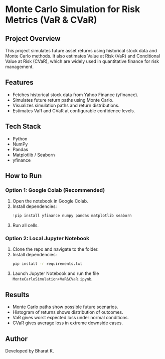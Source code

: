 # Monte Carlo Simulation for Risk Metrics (VaR & CVaR)

## Project Overview
This project simulates future asset returns using historical stock data and Monte Carlo methods.
It also estimates Value at Risk (VaR) and Conditional Value at Risk (CVaR), which are widely used in quantitative finance for risk management.

## Features
- Fetches historical stock data from Yahoo Finance (yfinance).
- Simulates future return paths using Monte Carlo.
- Visualizes simulation paths and return distributions.
- Estimates VaR and CVaR at configurable confidence levels.

## Tech Stack
- Python
- NumPy
- Pandas
- Matplotlib / Seaborn
- yfinance

## How to Run
### Option 1: Google Colab (Recommended)
1. Open the notebook in Google Colab.
2. Install dependencies:
   ```python
   !pip install yfinance numpy pandas matplotlib seaborn
   ```
3. Run all cells.

### Option 2: Local Jupyter Notebook
1. Clone the repo and navigate to the folder.
2. Install dependencies:
   ```bash
   pip install -r requirements.txt
   ```
3. Launch Jupyter Notebook and run the file `MonteCarloSimulation+VaR&CVaR.ipynb`.

## Results
- Monte Carlo paths show possible future scenarios.
- Histogram of returns shows distribution of outcomes.
- VaR gives worst expected loss under normal conditions.
- CVaR gives average loss in extreme downside cases.

## Author
Developed by Bharat K.
